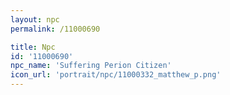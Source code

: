 ```yaml
---
layout: npc
permalink: /11000690

title: Npc
id: '11000690'
npc_name: 'Suffering Perion Citizen'
icon_url: 'portrait/npc/11000332_matthew_p.png'
---
```

